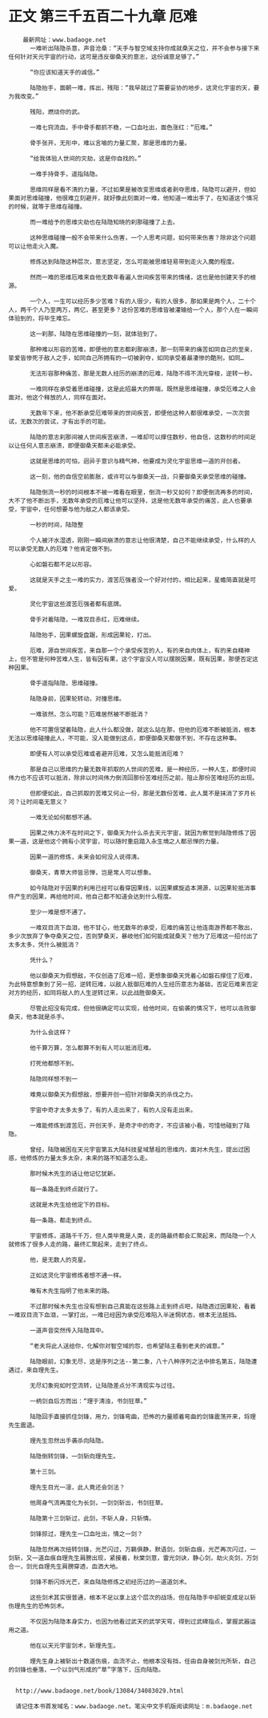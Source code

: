 # 正文 第三千五百二十九章 厄难
        最新网址：www.badaoge.net
          一难听出陆隐杀意，声音沧桑：“天手与智空域支持你成就桑天之位，并不会参与接下来任何针对天元宇宙的行动，这可是违反御桑天的意志，这份诚意足够了。”
      
          “你应该知道天手的诚信。”
      
          陆隐抬手，面朝一难，挥出，残阳：“我早就过了需要妥协的地步，这灵化宇宙的天，要为我改变。”
      
          残阳，燃烧你的武。
      
          一难七窍流血，手中骨手都抓不稳，一口血吐出，面色涨红：“厄难。”
      
          骨手张开，无形中，难以言喻的力量汇聚，那是思维的力量。
      
          “给我体验人世间的灾劫，这是你自找的。”
      
          一难手持骨手，遥指陆隐。
      
          思维同样是看不清的力量，不过如果是被改变思维或者剥夺思维，陆隐可以避开，但如果面对思维碰撞，他很难立刻避开，就好像此刻面对一难，他知道一难出手了，在知道这个情况的时候，就等于思维在碰撞。
      
          而一难给予的思维灾劫也在陆隐知晓的刹那碰撞了上去。
      
          这种思维碰撞一般不会带来什么伤害，一个人思考问题，如何带来伤害？除非这个问题可以让他走火入魔。
      
          修炼达到陆隐这种层次，意志坚定，怎么可能被思维轻易带到走火入魔的程度。
      
          然而一难的思维厄难来自他无数年看遍人世间疾苦带来的情绪，这也是他创建天手的根源。
      
          一个人，一生可以经历多少苦难？有的人很少，有的人很多，那如果是两个人，二十个人，两千个人乃至两万，两亿，甚至更多？这份苦难的思维皆被灌输给一个人，那个人在一瞬间体验到的，将毕生难忘。
      
          这一刹那，陆隐在思维碰撞的一刻，就体验到了。
      
          那种难以形容的苦难，即便他的意志都刹那崩溃，那一刻带来的痛苦如同自己的至亲，挚爱皆惨死于敌人之手，如同自己所拥有的一切被剥夺，如同承受着最凄惨的酷刑，如同…
      
          无法形容那种痛苦，那是无数人经历的崩溃的厄难，陆隐不得不流光穿梭，逆转一秒。
      
          一难同样在承受着思维碰撞，这是此招最大的弊端，既然是思维碰撞，承受厄难之人会面对，他这个释放的人，同样在面对。
      
          无数年下来，他不断承受厄难带来的世间疾苦，即便他这种人都很难承受，一次次尝试，无数次的尝试，才有出手的可能。
      
          陆隐的意志刹那间被人世间疾苦崩溃，一难却可以撑住数秒，他自信，这数秒的时间足以让任何人意志崩溃，即便御桑天都未必能承受。
      
          这就是思维的可怕，迥异于意识与精气神，他要成为灵化宇宙思维一道的开创者。
      
          这一刻，他的自信空前膨胀，或许可以与御桑天一战，只要御桑天承受思维的碰撞。
      
          陆隐倒流一秒的时间根本不被一难看在眼里，倒流一秒又如何？即便倒流再多的时间，大不了他不断出手，无数年承受的厄难让他可以坚持，这是他无数年承受的痛苦，此人也要承受，宇宙中，任何想要与他为敌之人都该承受。
      
          一秒的时间，陆隐整
      
          个人被汗水湿透，刚刚一瞬间崩溃的意志让他很清楚，自己不能继续承受，什么样的人可以承受无数人的厄难？他肯定做不到。
      
          心如磐石都不足以形容。
      
          这就是天手之主一难的实力，渡苦厄强者没一个好对付的，相比起来，星蟾简直就是可爱。
      
          灵化宇宙这些渡苦厄强者都有底牌。
      
          骨手对着陆隐，一难双目赤红，厄难继续。
      
          陆隐抬手，因果螺旋盘踞，形成因果轮，打出。
      
          厄难，源自世间疾苦，来自那一个个承受疾苦的人，有的来自肉体上，有的来自精神上，但不管是何种苦难人生，皆有因有果，这个宇宙没人可以摆脱因果，既有因果，那便否定这种因果。
      
          骨手遥指陆隐，思维碰撞。
      
          陆隐身前，因果轮转动，对撞思维。
      
          一难骇然，怎么可能？厄难居然被不断抵消？
      
          他不可置信望着陆隐，此人什么都没做，就这么站在那，但他的厄难不断被抵消，根本无法以思维碰撞此人，不可能，没人能做到这点，即便御桑天都做不到，不存在这种事。
      
          即便有人可以承受厄难或者避开厄难，又怎么能抵消厄难？
      
          那是自己以思维的力量无数年抓取的人世间的苦难，是一种经历，一种人生，即便时间伟力也不应该可以抵消，除非以时间伟力倒流回那份苦难经历之前，阻止那份苦难经历的出现。
      
          但即便如此，自己抓取的苦难又何止一份，那是无数份苦难，此人莫不是抹消了岁月长河？让时间毫无意义？
      
          一难无论如何都想不通。
      
          因果之伟力决不在时间之下，御桑天为什么杀去天元宇宙，就因为察觉到陆隐修炼了因果一道，这是他这个拥有小灵宇宙，可以随时重启踏入永生境之人都忌惮的力量。
      
          因果一道的修炼，未来会如何没人说得清。
      
          御桑天，青草大师皆忌惮，岂是常人可以想象。
      
          如今陆隐对于因果的利用已经可以看穿因果线，以因果螺旋追本溯源，以因果轮抵消事件产生的因果，再给他时间，他自己都不知道会达到什么程度。
      
          至少一难是想不通了。
      
          一难双目流下血泪，他不甘心，他无数年的承受，厄难的痛苦让他连南游界都不敢出，多少次放弃了争夺桑天之位，否则梦桑天，暴岐他们如何能成就桑天？他为了厄难这一招付出了太多太多，凭什么被抵消？
      
          凭什么？
      
          他以御桑天为假想敌，不仅创造了厄难一招，更想象御桑天凭着心如磐石撑住了厄难，为此特意想象到了另一招，逆转厄难，以敌人抵御厄难的人生经历意志为基础，否定厄难来否定对方的经历，如同将敌人的人生逆转过来，以此战胜御桑天。
      
          尽管此招没有完成，但他很确定可以实现，给他时间，在偷袭的情况下，他可以击败御桑天，他本就是杀手。
      
          为什么会这样？
      
          他千算万算，怎么都算不到有人可以抵消厄难。
      
          打死他都想不到。
      
          陆隐同样想不到一
      
          难竟以御桑天为假想敌，想要开创一招针对御桑天的杀伐之力。
      
          宇宙中奇才太多太多了，有的人走出来了，有的人没有走出来。
      
          一难能修炼到渡苦厄，开创天手，是奇才中的奇才，不应该被小看，可惜他碰到了陆隐。
      
          曾经，陆隐被困在天元宇宙第五大陆科技星域慧祖的思维内，面对木先生，提出过困惑，他修炼的力量太多太杂，未来的路不知道怎么走。
      
          那时候木先生的话让他记忆犹新。
      
          每一条路走到终点就行了。
      
          这就是木先生给他定下的目标。
      
          每一条路，都走到终点。
      
          宇宙修炼，道路千千万，但人类毕竟是人类，走的路最终都会汇聚起来，而陆隐一个人就修炼了很多人走的路，最终汇聚起来，走到了终点。
      
          他，是无数人的克星。
      
          正如这灵化宇宙修炼者想不通一样。
      
          唯有木先生指明了他未来的路。
      
          不过那时候木先生也没有想到自己真能在这些路上走到终点吧，陆隐透过因果轮，看着一难双目流下血泪，一掌打出，一难已经因为承受厄难陷入半迷惘状态，根本无法抵挡。
      
          一道声音突然传入陆隐耳中。
      
          “老夫将此人送给你，化解你对智空域的怨，也希望陆主看到老夫的诚意。”
      
          陆隐眼前，幻象无尽，这是序列之法--第二象，八十八种序列之法中排名第五，陆隐遭遇过，来自理先生。
      
          无尽幻象宛如时空流转，让陆隐差点分不清现实与过往。
      
          一柄剑自后方而出：“理于清浊，书剑狂草。”
      
          陆隐回手直接抓住剑锋，用力，剑锋弯曲，恐怖的力量顺着弯曲的剑锋震荡开来，将理先生震退。
      
          理先生忽然出手袭杀向陆隐。
      
          陆隐倒转剑锋，一剑斩向理先生。
      
          第十三剑。
      
          理先生目光一凛，此人竟还会剑法？
      
          他周身气流再度化为长剑，一剑剑斩出，书剑狂草。
      
          陆隐第十三剑斩过，此剑，不斩人身，只斩情。
      
          剑锋掠过，理先生一口血吐出，情之一剑？
      
          陆隐忽然再次扭转剑锋，光芒闪过，万籁俱静，默语剑，剑斩血痕，光芒再次闪过，一剑斩，又一道血痕自理先生肩膀出现，紧接着，秋棠剑意，雷光剑诀，静心剑，劫火炎剑，万剑合一，剑光自理先生肩膀穿透，血洒大地。
      
          剑锋不断闪烁光芒，来自陆隐修炼之初经历过的一道道剑术。
      
          这些剑术其实很普通，根本不足以拿上这个层次的战场，但在陆隐手中却蜕变成足以斩伤理先生的恐怖剑术。
      
          不仅因为陆隐本身实力，也因为他看过武天的武学天穹，得到过武碑指点，掌握武器运用之道。
      
          他在以天元宇宙剑术，斩理先生。
      
          理先生身上被斩出十数道伤痕，血流不止，他根本没有挡，任由自身被剑光所斩，自己的剑锋也垂落，一个以剑气形成的“草”字落下，压向陆隐。
      
      
      http://www.badaoge.net/book/13084/34083029.html
      
      请记住本书首发域名：www.badaoge.net。笔尖中文手机版阅读网址：m.badaoge.net